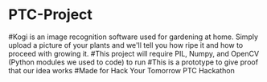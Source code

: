 # PTC-Project
#Kogi is an image recognition software used for gardening at home. Simply upload a picture of your plants and we'll tell you how ripe it and how to proceed with growing it.
#This project will require PIL, Numpy, and OpenCV (Python modules we used to code) to run
#This is a prototype to give proof that our idea works
#Made for Hack Your Tomorrow PTC Hackathon
